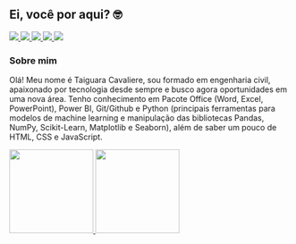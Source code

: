 ## Ei, você por aqui? 🤓

<div>
  <a href="https://www.linkedin.com/in/taiguaracsp" target="_blank">
    <img src="https://img.shields.io/badge/LinkedIn-0077B5?style=for-the-badge&logo=linkedin&logoColor=white">
  </a>
  
  <a href="https://www.kaggle.com/taiguaracsp" target="_blank">
    <img src="https://img.shields.io/badge/Kaggle-20BEFF?style=for-the-badge&logo=Kaggle&logoColor=white">
  </a>
  
  <a href="mailto:taiguaracsp2@gmail.com" target="_blank">
    <img src="https://img.shields.io/badge/Gmail-D14836?style=for-the-badge&logo=gmail&logoColor=white">
  </a>
  
  <a href="https://dev.to/taiguaracsp" target="_blank">
    <img src="https://img.shields.io/badge/dev.to-0A0A0A?style=for-the-badge&logo=dev.to&logoColor=white">
  </a>

  <a href="https://www.medium.com/@taiguaracsp" target="_blank">
    <img src="https://img.shields.io/badge/Medium-12100E?style=for-the-badge&logo=medium&logoColor=white">
  </a>
</div>

### Sobre mim
Olá! Meu nome é Taiguara Cavaliere, sou formado em engenharia civil, apaixonado por tecnologia desde sempre e busco agora oportunidades em uma nova área. Tenho conhecimento em Pacote Office (Word, Excel, PowerPoint), Power BI, Git/Github e Python (principais ferramentas para modelos de machine learning e manipulação das bibliotecas Pandas, NumPy, Scikit-Learn, Matplotlib e Seaborn), além de saber um pouco de HTML, CSS e JavaScript.



<div>
  <a href="https://taiguaracsp.github.io/" target="_blank">
    <img height="150em" src="https://github-readme-stats.vercel.app/api?username=taiguaracsp&show_icons=true&inclue_allcomits=true&count_private=true&theme=github_dark" />
    <img height="150em" src="https://github-readme-stats.vercel.app/api/top-langs?username=taiguaracsp&show_icons=true&layout=compact&langs_count=10&theme=github_dark" />
  </a>
</div>
